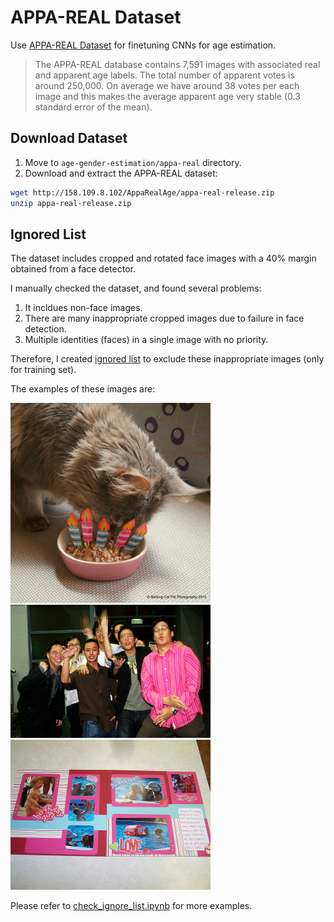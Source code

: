 # APPA-REAL Dataset

Use [APPA-REAL Dataset](http://chalearnlap.cvc.uab.es/dataset/26/description/) for finetuning CNNs for age estimation.

> The APPA-REAL database contains 7,591 images with associated real and apparent age labels. The total number of apparent votes is around 250,000. On average we have around 38 votes per each image and this makes the average apparent age very stable (0.3 standard error of the mean).

## Download Dataset

1. Move to `age-gender-estimation/appa-real` directory.
2. Download and extract the  APPA-REAL dataset:

```bash
wget http://158.109.8.102/AppaRealAge/appa-real-release.zip
unzip appa-real-release.zip
```

## Ignored List
The dataset includes cropped and rotated face images with a 40% margin obtained from a face detector.

I manually checked the dataset, and found several problems:
1. It incldues non-face images.
2. There are many inappropriate cropped images due to failure in face detection.
3. Multiple identities (faces) in a single image  with no priority.

Therefore, I created [ignored list](ignore_list.txt) to exclude these inappropriate images (only for training set).

The examples of these images are:

<img src="ignored_images/002460.jpg" width="320px">
<img src="ignored_images/002630.jpg" width="320px">
<img src="ignored_images/002633.jpg" width="320px">

Please refer to [check_ignore_list.ipynb](check_ignore_list.ipynb) for more examples.
